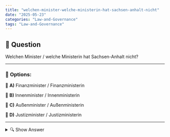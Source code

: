 ```yaml
---
title: "welchen-minister-welche-ministerin-hat-sachsen-anhalt-nicht"
date: "2025-05-23"
categories: "Law-and-Governance"
tags: "Law-and-Governance"
---
```


## 📌 **Question**

Welchen Minister / welche Ministerin hat Sachsen-Anhalt nicht?



---

### 📝 **Options:**

🔘 **A)** Finanzminister / Finanzministerin

🔘 **B)** Innenminister / Innenministerin

🔘 **C)** Außenminister / Außenministerin

🔘 **D)** Justizminister / Justizministerin

---

<details>
  <summary>🔍 Show Answer</summary>

  <p>
💡  <b>Correct Answer:</b>  c
  </p>
  <p>
    📖<b>Explanation:</b>
    Sachsen-Anhalt, eines der 16 Bundesländer Deutschlands, hat eine Landesregierung mit spezifischen Ministerien, die den Bedürfnissen des Landes entsprechen. Anders als auf Bundesebene, haben Bundesländer wie Sachsen-Anhalt keinen Außenminister. Die Zuständigkeiten für Außenpolitik liegen beim Bund. Trotzdem haben sie Ministerien für Finanzen, Inneres und Justiz, die sich mit landeigenen Angelegenheiten befassen. Das Verständnis über die Struktur der Landesregierung ist hilfreich, um zu wissen, welches Ministerium fehlt: Außenminister. Daher lautet die richtige Antwort auf die Frage: c: Außenminister/Außenministerin.
  </p>
</details>
